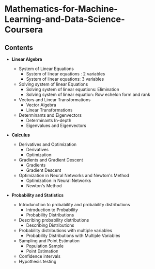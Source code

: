 # Mathematics-for-Machine-Learning-and-Data-Science-Coursera

## Contents

- **Linear Algebra**

    - System of Linear Equations
      * System of linear equations : 2 variables
      * System of linear equations: 3 variables
    - Solving system of linear Equations
      * Solving system of linear equations: Elimination
      * Solving system of linear equation: Row echelon form and rank
    - Vectors and Linear Transformations
      * Vector Algebra
      * Linear Transformations
    - Determinants and Eigenvectors
      * Determinants In-depth
      * Eigenvalues and Eigenvectors

- **Calculus**

    - Derivatives and Optimization
      * Derivatives
      * Optimization
    - Gradients and Gradient Descent
      * Gradients
      * Gradient Descent
    - Optimization in Neural Networks and Newton's Method
      * Optimization in Neural Networks
      * Newton's Method

- **Probability and Statistics**

    - Introdunction to probability and probability distributions
      * Introduction to Probability
      * Probability Distributions
    - Describing probability distributions
      * Describing Distributions
    - Probability distributions with multiple variables
      * Probability Distributions with Multiple Variables
    - Sampling and Point Estimation
      * Population Sample
      * Point Estimation
    - Confidence intervals
    - Hypothesis testing

